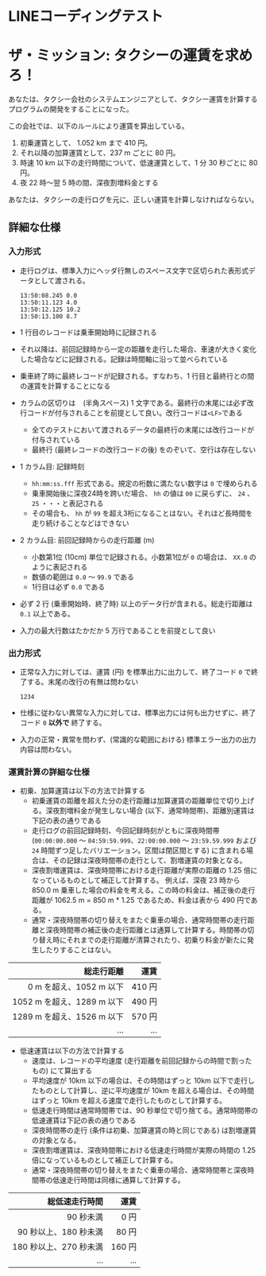 # LINEコーディングテスト

# ザ・ミッション: タクシーの運賃を求めろ！

あなたは、タクシー会社のシステムエンジニアとして、タクシー運賃を計算するプログラムの開発をすることになった。

この会社では、以下のルールにより運賃を算出している。

1. 初乗運賃として、 1.052 km まで 410 円。
2. それ以降の加算運賃として、237 m ごとに 80 円。
3. 時速 10 km 以下の走行時間について、低速運賃として、1 分 30 秒ごとに 80 円。
4. 夜 22 時〜翌 5 時の間、深夜割増料金とする

あなたは、タクシーの走行ログを元に、正しい運賃を計算しなければならない。

## 詳細な仕様

### 入力形式

* 走行ログは、標準入力にヘッダ行無しのスペース文字で区切られた表形式データとして渡される。

  ```plain
  13:50:08.245 0.0
  13:50:11.123 4.0
  13:50:12.125 10.2
  13:50:13.100 8.7
  ```

* 1 行目のレコードは乗車開始時に記録される
* それ以降は、前回記録時から一定の距離を走行した場合、車速が大きく変化した場合などに記録される。記録は時間軸に沿って並べられている
* 乗車終了時に最終レコードが記録される。すなわち、1 行目と最終行との間の運賃を計算することになる
* カラムの区切りは ` ` (半角スペース) 1 文字である。最終行の末尾には必ず改行コードが付与されることを前提として良い。改行コードは`<LF>`である
    + 全てのテストにおいて渡されるデータの最終行の末尾には改行コードが付与されている
    + 最終行 (最終レコードの改行コードの後) をのぞいて、空行は存在しない
* 1 カラム目: 記録時刻
    + `hh:mm:ss.fff` 形式である。規定の桁数に満たない数字は `0` で埋められる
    + 乗車開始後に深夜24時を跨いだ場合、 `hh` の値は `00` に戻らずに、 `24` 、 `25` ・・・と表記される
    + その場合も、 `hh` が `99` を超え3桁になることはない。それほど長時間を走り続けることなどはできない
* 2 カラム目: 前回記録時からの走行距離 (m)
    + 小数第1位 (10cm) 単位で記録される。小数第1位が `0` の場合は、 `XX.0` のように表記される
    + 数値の範囲は `0.0` 〜 `99.9` である
    + 1行目は必ず `0.0` である
* 必ず 2 行 (乗車開始時、終了時) 以上のデータ行が含まれる。総走行距離は `0.1` 以上である。
* 入力の最大行数はたかだか 5 万行であることを前提として良い

### 出力形式

* 正常な入力に対しては、運賃 (円) を標準出力に出力して、終了コード `0` で終了する。末尾の改行の有無は問わない

  ```plain
  1234
  ```

* 仕様に従わない異常な入力に対しては、標準出力には何も出力せずに、終了コード `0` **以外で** 終了する。
* 入力の正常・異常を問わず、(常識的な範囲における) 標準エラー出力の出力内容は問わない。

### 運賃計算の詳細な仕様

* 初乗、加算運賃は以下の方法で計算する
    + 初乗運賃の距離を超えた分の走行距離は加算運賃の距離単位で切り上げる。深夜割増料金が発生しない場合 (以下、通常時間帯)、距離別運賃は下記の表の通りである
    + 走行ログの前回記録時刻、今回記録時刻がともに深夜時間帯 (`00:00:00.000` 〜 `04:59:59.999`、`22:00:00.000` 〜 `23:59.59.999` および `24` 時間ずつ足したバリエーション。区間は閉区間とする) に含まれる場合は、その記録は深夜時間帯の走行として、割増運賃の対象となる。
    + 深夜割増運賃は、深夜時間帯における走行距離が実際の距離の 1.25 倍になっているものとして補正して計算する。
      例えば、深夜 23 時から 850.0 m 乗車した場合の料金を考える。この時の料金は、補正後の走行距離が 1062.5 m = 850 m * 1.25 であるため、料金は表から 490 円である。
    + 通常・深夜時間帯の切り替えをまたぐ乗車の場合、通常時間帯の走行距離と深夜時間帯の補正後の走行距離とは通算して計算する。時間帯の切り替え時にそれまでの走行距離が清算されたり、初乗り料金が新たに発生したりすることはない。
    
| 総走行距離                 | 運賃    |
|-------------------------:|--------:|
|    0 m を超え、1052 m 以下 |  410 円 |
| 1052 m を超え、1289 m 以下 |  490 円 |
| 1289 m を超え、1526 m 以下 |  570 円 |
|          ...             |  ...   |

* 低速運賃は以下の方法で計算する
    + 速度は、レコードの平均速度 (走行距離を前回記録からの時間で割ったもの) にて算出する
    + 平均速度が 10km 以下の場合は、その時間はずっと 10km 以下で走行したものとして計算し、逆に平均速度が 10km を超える場合は、その時間はずっと 10km を超える速度で走行したものとして計算する。
    + 低速走行時間は通常時間帯では、90 秒単位で切り捨てる。通常時間帯の低速運賃は下記の表の通りである
    + 深夜時間帯の走行 (条件は初乗、加算運賃の時と同じである) は割増運賃の対象となる。
    + 深夜割増運賃は、深夜時間帯における低速走行時間が実際の時間の 1.25 倍になっているものとして補正して計算する。
    + 通常・深夜時間帯の切り替えをまたぐ乗車の場合、通常時間帯と深夜時間帯の低速走行時間は同様に通算して計算する。
    
| 総低速走行時間        |   運賃  |
|--------------------:|-------:|
|             90 秒未満 |   0 円 |
|  90 秒以上、180 秒未満 |  80 円 |
| 180 秒以上、270 秒未満 | 160 円 |
|          ...         |  ...  |
